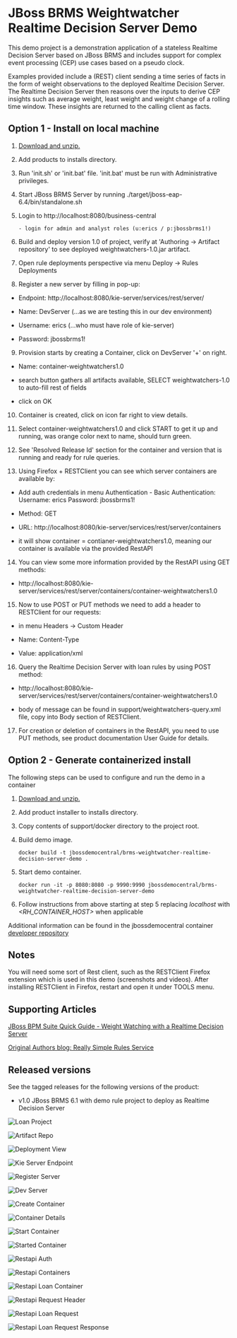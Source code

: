 JBoss BRMS Weightwatcher Realtime Decision Server Demo
======================================================
This demo project is a demonstration application of a stateless Realtime Decision Server based on JBoss BRMS 
and includes support for complex event processing (CEP) use cases based on a pseudo clock.  

Examples provided include a (REST) client sending a time series of facts in the form of weight observations 
to the deployed Realtime Decision Server. The Realtime Decision Server then reasons over the inputs to derive 
CEP insights such as average weight, least weight and weight change of a rolling time window. These insights 
are returned to the calling client as facts.

Option 1 - Install on local machine
------------------------
1. [Download and unzip.](https://github.com/jbossdemocentral/brms-weightwatcher-realtime-decision-server-demo/archive/master.zip)

2. Add products to installs directory.

3. Run 'init.sh' or 'init.bat' file. 'init.bat' must be run with Administrative privileges.

4. Start JBoss BRMS Server by running ./target/jboss-eap-6.4/bin/standalone.sh

5. Login to http://localhost:8080/business-central

    ```
    - login for admin and analyst roles (u:erics / p:jbossbrms1!)
    ```

6. Build and deploy version 1.0 of project, verify at 'Authoring -> Artifact repository' to see deployed weightwatchers-1.0.jar artifact.

7. Open rule deployments perspective via menu Deploy -> Rules Deployments

8. Register a new server by filling in pop-up:

  - Endpoint: http://localhost:8080/kie-server/services/rest/server/
  
  - Name: DevServer (...as we are testing this in our dev environment)

  - Username: erics (...who must have role of kie-server)

  - Password: jbossbrms1!

9. Provision starts by creating a Container, click on DevServer '+' on right.

  - Name: container-weightwatchers1.0

  - search button gathers all artifacts available, SELECT weightwatchers-1.0 to auto-fill rest of fields

  - click on OK

10. Container is created, click on icon far right to view details.

11. Select container-weightwatchers1.0 and click START to get it up and running, was orange color next to name, should turn green.

12. See 'Resolved Release Id' section for the container and version that is running and ready for rule queries.

13. Using Firefox + RESTClient you can see which server containers are available by:

   - Add auth credentials in menu Authentication - Basic Authentication:  Username: erics    Password: jbossbrms1!

   - Method: GET

   - URL: http://localhost:8080/kie-server/services/rest/server/containers

   - it will show container = contianer-weightwatchers1.0, meaning our container is available via the provided RestAPI 

14. You can view some more information provided by the RestAPI using GET methods:

   - http://localhost:8080/kie-server/services/rest/server/containers/container-weightwatchers1.0

15. Now to use POST or PUT methods we need to add a header to RESTClient for our requests:

   - in menu Headers -> Custom Header

   - Name: Content-Type

   - Value: application/xml

16. Query the Realtime Decision Server with loan rules by using POST method:

   - http://localhost:8080/kie-server/services/rest/server/containers/container-weightwatchers1.0

   - body of message can be found in support/weightwatchers-query.xml file, copy into Body section of RESTClient.

17. For creation or deletion of containers in the RestAPI, you need to use PUT methods, see product documentation User Guide for
		details.


Option 2 - Generate containerized install
-----------------------------------------
The following steps can be used to configure and run the demo in a container

1. [Download and unzip.](https://github.com/jbossdemocentral/brms-weightwatcher-realtime-decision-server-demo/archive/master.zip)

2. Add product installer to installs directory.

3. Copy contents of support/docker directory to the project root.

4. Build demo image.

	```
	docker build -t jbossdemocentral/brms-weightwatcher-realtime-decision-server-demo .
	```
5. Start demo container.

	```
	docker run -it -p 8080:8080 -p 9990:9990 jbossdemocentral/brms-weightwatcher-realtime-decision-server-demo
	```
6. Follow instructions from above starting at step 5 replacing *localhost* with *&lt;RH_CONTAINER_HOST&gt;* when applicable

Additional information can be found in the jbossdemocentral container [developer repository](https://github.com/jbossdemocentral/docker-developer)


Notes
-----
You will need some sort of Rest client, such as the RESTClient Firefox extension which is used in this demo (screenshots and
videos). After installing RESTClient in Firefox, restart and open it under TOOLS menu.


Supporting Articles
-------------------
[JBoss BPM Suite Quick Guide - Weight Watching with a Realtime Decision Server](http://www.schabell.org/2015/05/jboss-bpmsuite-quick-guide-weightwatching-realtime-decision-server.html)

[Original Authors blog: Really Simple Rules Service](http://blog.emergitect.com/2014/12/08/really-simple-rules-service)


Released versions
-----------------
See the tagged releases for the following versions of the product:

- v1.0 JBoss BRMS 6.1 with demo rule project to deploy as Realtime Decision Server

![Loan Project](https://raw.githubusercontent.com/jbossdemocentral/brms-weightwatcher-realtime-decision-server-demo/master/docs/demo-images/weightwatchers-prj-overview.png)

![Artifact Repo](https://raw.githubusercontent.com/jbossdemocentral/brms-weightwatcher-realtime-decision-server-demo/master/docs/demo-images/artifact-repo-weightwatchers.png)

![Deployment View](https://raw.githubusercontent.com/jbossdemocentral/brms-weightwatcher-realtime-decision-server-demo/master/docs/demo-images/clean-rules-deployment-view.png)

![Kie Server Endpoint](https://raw.githubusercontent.com/jbossdemocentral/brms-weightwatcher-realtime-decision-server-demo/master/docs/demo-images/kie-server-endpoint.png)

![Register Server](https://raw.githubusercontent.com/jbossdemocentral/brms-weightwatcher-realtime-decision-server-demo/master/docs/demo-images/register-dev-server.png)

![Dev Server](https://raw.githubusercontent.com/jbossdemocentral/brms-weightwatcher-realtime-decision-server-demo/master/docs/demo-images/dev-server.png)

![Create Container](https://raw.githubusercontent.com/jbossdemocentral/brms-weightwatcher-realtime-decision-server-demo/master/docs/demo-images/create-container.png)

![Container Details](https://raw.githubusercontent.com/jbossdemocentral/brms-weightwatcher-realtime-decision-server-demo/master/docs/demo-images/container-details.png)

![Start Container](https://raw.githubusercontent.com/jbossdemocentral/brms-weightwatcher-realtime-decision-server-demo/master/docs/demo-images/start-container.png)

![Started Container](https://raw.githubusercontent.com/jbossdemocentral/brms-weightwatcher-realtime-decision-server-demo/master/docs/demo-images/started-container.png)

![Restapi Auth](https://raw.githubusercontent.com/jbossdemocentral/brms-weightwatcher-realtime-decision-server-demo/master/docs/demo-images/restapi-basic-authentication.png)

![Restapi Containers](https://raw.githubusercontent.com/jbossdemocentral/brms-weightwatcher-realtime-decision-server-demo/master/docs/demo-images/restapi-containers.png)

![Restapi Loan Container](https://raw.githubusercontent.com/jbossdemocentral/brms-weightwatcher-realtime-decision-server-demo/master/docs/demo-images/restapi-container-weightwatcher1.0.png)

![Restapi Request Header](https://raw.githubusercontent.com/jbossdemocentral/brms-weightwatcher-realtime-decision-server-demo/master/docs/demo-images/restapi-request-header.png)

![Restapi Loan Request](https://raw.githubusercontent.com/jbossdemocentral/brms-weightwatcher-realtime-decision-server-demo/master/docs/demo-images/restapi-weightwatchers-request.png)

![Restapi Loan Request Response](https://raw.githubusercontent.com/jbossdemocentral/brms-weightwatcher-realtime-decision-server-demo/master/docs/demo-images/restapi-weightwatchers-request-response.png)

